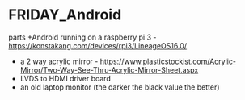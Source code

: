 # FRIDAY_Android
parts
+Android running on a raspberry pi 3 - https://konstakang.com/devices/rpi3/LineageOS16.0/

+ a 2 way acrylic mirror - https://www.plasticstockist.com/Acrylic-Mirror/Two-Way-See-Thru-Acrylic-Mirror-Sheet.aspx
+ LVDS to HDMI driver board
+ an old laptop monitor (the darker the black value the better)

